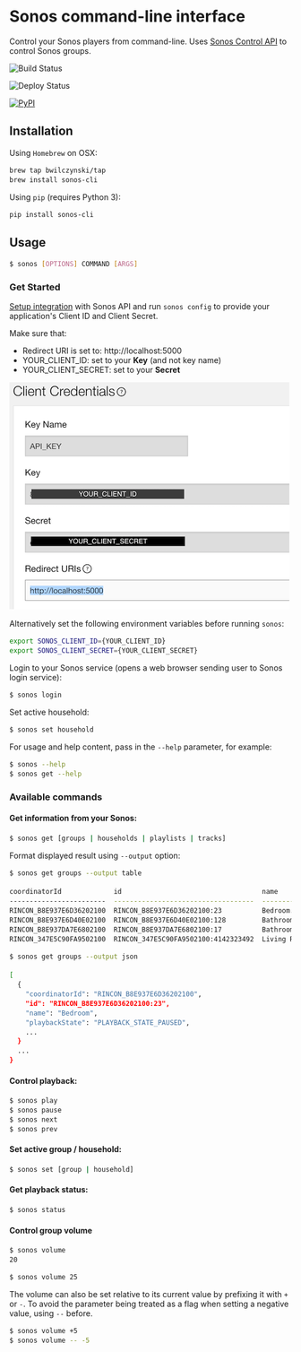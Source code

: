 # Sonos command-line interface

Control your Sonos players from command-line. Uses [Sonos Control API](https://developer.sonos.com/reference/control-api/) to control Sonos groups.

![Build Status](https://github.com/bwilczynski/sonos-cli/workflows/verify/badge.svg)

![Deploy Status](https://github.com/bwilczynski/sonos-cli/workflows/deploy/badge.svg)

[![PyPI](https://img.shields.io/pypi/v/sonos-cli.svg)](https://pypi.org/project/sonos-cli/)

## Installation

Using `Homebrew` on OSX:

```sh
brew tap bwilczynski/tap
brew install sonos-cli
```

Using `pip` (requires Python 3):

```sh
pip install sonos-cli
```

## Usage

```bash
$ sonos [OPTIONS] COMMAND [ARGS]
```

### Get Started

[Setup integration](https://developer.sonos.com/build/direct-control/authorize/) with Sonos API
and run `sonos config` to provide
your application's Client ID and Client Secret.

Make sure that:

- Redirect URI is set to: http://localhost:5000
- YOUR_CLIENT_ID: set to your **Key** (and not key name)
- YOUR_CLIENT_SECRET: set to your **Secret**

![Sonos Integration](/screenshots/sonos-integration.png?raw=true)

Alternatively set the following environment variables before running `sonos`:

```bash
export SONOS_CLIENT_ID={YOUR_CLIENT_ID}
export SONOS_CLIENT_SECRET={YOUR_CLIENT_SECRET}
```

Login to your Sonos service (opens a web browser sending user to Sonos login service):

```bash
$ sonos login
```

Set active household:

```bash
$ sonos set household
```

For usage and help content, pass in the `--help` parameter, for example:

```bash
$ sonos --help
$ sonos get --help
```

### Available commands

#### Get information from your Sonos:

```bash
$ sonos get [groups | households | playlists | tracks]
```

Format displayed result using `--output` option:

```bash
$ sonos get groups --output table

coordinatorId             id                                   name              playbackState
------------------------  -----------------------------------  ----------------  ----------------------
RINCON_B8E937E6D36202100  RINCON_B8E937E6D36202100:23          Bedroom.          PLAYBACK_STATE_PAUSED
RINCON_B8E937E6D40E02100  RINCON_B8E937E6D40E02100:128         Bathroom          PLAYBACK_STATE_IDLE
RINCON_B8E937DA7E6802100  RINCON_B8E937DA7E6802100:17          Bathroom 2.       PLAYBACK_STATE_PAUSED
RINCON_347E5C90FA9502100  RINCON_347E5C90FA9502100:4142323492  Living Room       PLAYBACK_STATE_PLAYING
```

```bash
$ sonos get groups --output json

[
  {
    "coordinatorId": "RINCON_B8E937E6D36202100",
    "id": "RINCON_B8E937E6D36202100:23",
    "name": "Bedroom",
    "playbackState": "PLAYBACK_STATE_PAUSED",
    ...
  }
  ...
}
```

#### Control playback:

```bash
$ sonos play
$ sonos pause
$ sonos next
$ sonos prev
```

#### Set active group / household:

```bash
$ sonos set [group | household]
```

#### Get playback status:

```bash
$ sonos status
```

#### Control group volume

```bash
$ sonos volume
20
```

```bash
$ sonos volume 25
```

The volume can also be set relative to its current value by prefixing it with
`+` or `-`. To avoid the parameter being treated as a flag when setting
a negative value, using `--` before.

```bash
$ sonos volume +5
$ sonos volume -- -5
```
